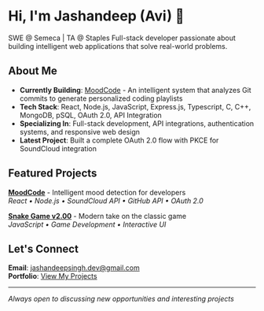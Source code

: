 # Hi, I'm Jashandeep (Avi) 👋

SWE @ Semeca | TA @ Staples
Full-stack developer passionate about building intelligent web applications that solve real-world problems.

## About Me

- **Currently Building**: [MoodCode](https://moodcode-frontend.vercel.app) - An intelligent system that analyzes Git commits to generate personalized coding playlists
- **Tech Stack**: React, Node.js, JavaScript, Express.js, Typescript, C, C++, MongoDB, pSQL, OAuth 2.0, API Integration
- **Specializing In**: Full-stack development, API integrations, authentication systems, and responsive web design
- **Latest Project**: Built a complete OAuth 2.0 flow with PKCE for SoundCloud integration

## Featured Projects

**[MoodCode](https://github.com/definitelyavi/moodcode-frontend)** - Intelligent mood detection for developers  
*React • Node.js • SoundCloud API • GitHub API • OAuth 2.0*

**[Snake Game v2.00](https://github.com/definitelyavi/snake-game-v2.00)** - Modern take on the classic game  
*JavaScript • Game Development • Interactive UI*

## Let's Connect

**Email**: [jashandeepsingh.dev@gmail.com](mailto:jashandeepsingh.dev@gmail.com)  
**Portfolio**: [View My Projects](https://github.com/definitelyavi?tab=repositories)

---

*Always open to discussing new opportunities and interesting projects*
